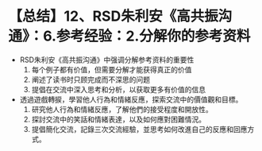 # 【总结】12、RSD朱利安《高共振沟通》：6.参考经验：2.分解你的参考资料

-   RSD朱利安《高共振沟通》中强调分解参考资料的重要性
    1.  每个例子都有价值，但需要分解才能获得真正的价值
    2.  阐述了读书时只顾完成而不深思的问题
    3.  提倡在交流中深入思考和分析，以获取更多有价值的信息
-   透過遊戲轉捩，學習他人行為和情緒反應，探索交流中的價值觀和目標。
    1.  研究他人行為和情緒反應，了解他們的接受程度和開放性。
    2.  探討交流中的笑話和情緒表達，以及如何應對困難情況。
    3.  提倡簡化交流，記錄三次交流經驗，並思考如何改進自己的反應和回應方式。